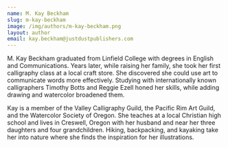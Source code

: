```yaml
---
name: M. Kay Beckham
slug: m-kay-beckham
image: /img/authors/m-kay-beckham.png
layout: author
email: kay.beckham@justdustpublishers.com
---
```


M. Kay Beckham graduated from Linfield College with degrees in English and Communications. Years later, while raising her family, she took her first calligraphy class at a local craft store. She discovered she could use art to communicate words more effectively. Studying with internationally known calligraphers Timothy Botts and Reggie Ezell honed her skills, while adding drawing and watercolor broadened them.  

Kay is a member of the Valley Calligraphy Guild, the Pacific Rim Art Guild, and the Watercolor Society of Oregon. She teaches at a local Christian high school and lives in Creswell, Oregon with her husband and near her three daughters and four grandchildren. Hiking, backpacking, and kayaking take her into nature where she finds the inspiration for her illustrations.
